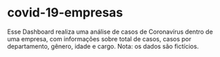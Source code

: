 # covid-19-empresas
Esse Dashboard realiza uma análise de casos de Coronavírus dentro de uma empresa, com informações sobre total de casos, casos por departamento, gênero, idade e cargo.
Nota: os dados são fictícios.

